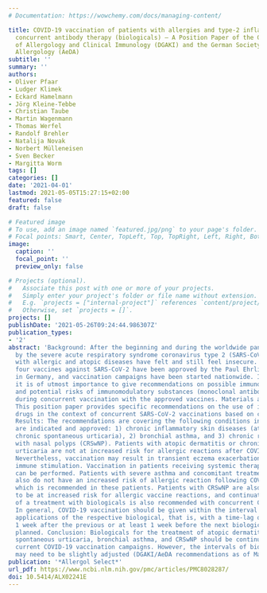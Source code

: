 ```yaml
---
# Documentation: https://wowchemy.com/docs/managing-content/

title: COVID-19 vaccination of patients with allergies and type-2 inflammation with
  concurrent antibody therapy (biologicals) – A Position Paper of the German Society
  of Allergology and Clinical Immunology (DGAKI) and the German Society for Applied
  Allergology (AeDA)
subtitle: ''
summary: ''
authors:
- Oliver Pfaar
- Ludger Klimek
- Eckard Hamelmann
- Jörg Kleine-Tebbe
- Christian Taube
- Martin Wagenmann
- Thomas Werfel
- Randolf Brehler
- Natalija Novak
- Norbert Mülleneisen
- Sven Becker
- Margitta Worm
tags: []
categories: []
date: '2021-04-01'
lastmod: 2021-05-05T15:27:15+02:00
featured: false
draft: false

# Featured image
# To use, add an image named `featured.jpg/png` to your page's folder.
# Focal points: Smart, Center, TopLeft, Top, TopRight, Left, Right, BottomLeft, Bottom, BottomRight.
image:
  caption: ''
  focal_point: ''
  preview_only: false

# Projects (optional).
#   Associate this post with one or more of your projects.
#   Simply enter your project's folder or file name without extension.
#   E.g. `projects = ["internal-project"]` references `content/project/deep-learning/index.md`.
#   Otherwise, set `projects = []`.
projects: []
publishDate: '2021-05-26T09:24:44.986307Z'
publication_types:
- '2'
abstract: 'Background: After the beginning and during the worldwide pandemic caused
  by the severe acute respiratory syndrome coronavirus type 2 (SARS-CoV-2), patients
  with allergic and atopic diseases have felt and still feel insecure. Currently,
  four vaccines against SARS-CoV-2 have been approved by the Paul Ehrlich Institute
  in Germany, and vaccination campaigns have been started nationwide. In this respect,
  it is of utmost importance to give recommendations on possible immunological interactions
  and potential risks of immunomodulatory substances (monoclonal antibodies, biologicals)
  during concurrent vaccination with the approved vaccines. Materials and methods:
  This position paper provides specific recommendations on the use of immunomodulatory
  drugs in the context of concurrent SARS-CoV-2 vaccinations based on current literature.
  Results: The recommendations are covering the following conditions in which biologicals
  are indicated and approved: 1) chronic inflammatory skin diseases (atopic dermatitis,
  chronic spontaneous urticaria), 2) bronchial asthma, and 3) chronic rhinosinusitis
  with nasal polyps (CRSwNP). Patients with atopic dermatitis or chronic spontaneous
  urticaria are not at increased risk for allergic reactions after COVID-19 vaccination.
  Nevertheless, vaccination may result in transient eczema exacerbation due to general
  immune stimulation. Vaccination in patients receiving systemic therapy with biologicals
  can be performed. Patients with severe asthma and concomitant treatment with biologicals
  also do not have an increased risk of allergic reaction following COVID-19 vaccination
  which is recommended in these patients. Patients with CRSwNP are also not known
  to be at increased risk for allergic vaccine reactions, and continuation or initiation
  of a treatment with biologicals is also recommended with concurrent COVID-19 vaccination.
  In general, COVID-19 vaccination should be given within the interval between two
  applications of the respective biological, that is, with a time-lag of at least
  1 week after the previous or at least 1 week before the next biological treatment
  planned. Conclusion: Biologicals for the treatment of atopic dermatitis, chronic
  spontaneous urticaria, bronchial asthma, and CRSwNP should be continued during the
  current COVID-19 vaccination campaigns. However, the intervals of biological treatment
  may need to be slightly adjusted (DGAKI/AeDA recommendations as of March 22, 2021).'
publication: '*Allergol Select*'
url_pdf: https://www.ncbi.nlm.nih.gov/pmc/articles/PMC8028287/
doi: 10.5414/ALX02241E
---
```

